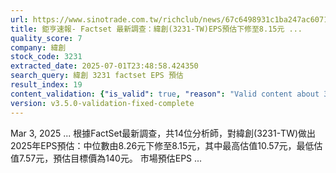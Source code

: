 ```yaml
---
url: https://www.sinotrade.com.tw/richclub/news/67c6498931c1ba247ac6071e
title: 鉅亨速報- Factset 最新調查：緯創(3231-TW)EPS預估下修至8.15元 ...
quality_score: 7
company: 緯創
stock_code: 3231
extracted_date: 2025-07-01T23:48:58.424350
search_query: 緯創 3231 factset EPS 預估
result_index: 19
content_validation: {"is_valid": true, "reason": "Valid content about 3231"}
version: v3.5.0-validation-fixed-complete
---
```


Mar 3, 2025 ... 根據FactSet最新調查，共14位分析師，對緯創(3231-TW)做出2025年EPS預估：中位數由8.26元下修至8.15元，其中最高估值10.57元，最低估值7.57元，預估目標價為140元。 市場預估EPS ...